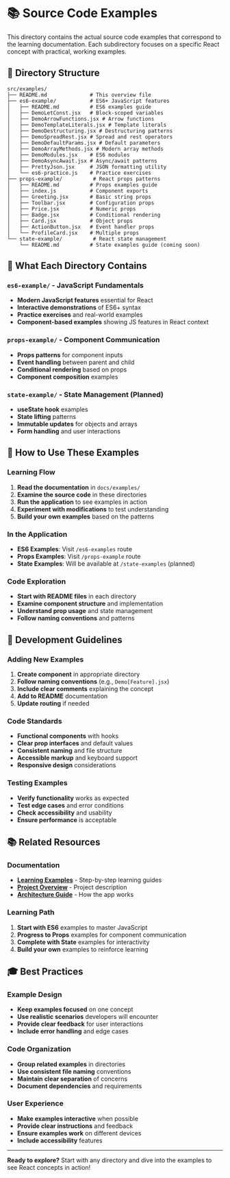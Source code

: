 # 📚 Source Code Examples

This directory contains the actual source code examples that correspond to the learning documentation. Each subdirectory focuses on a specific React concept with practical, working examples.

## 📁 Directory Structure

```
src/examples/
├── README.md              # This overview file
├── es6-example/           # ES6+ JavaScript features
│   ├── README.md          # ES6 examples guide
│   ├── DemoLetConst.jsx   # Block-scoped variables
│   ├── DemoArrowFunctions.jsx # Arrow functions
│   ├── DemoTemplateLiterals.jsx # Template literals
│   ├── DemoDestructuring.jsx # Destructuring patterns
│   ├── DemoSpreadRest.jsx # Spread and rest operators
│   ├── DemoDefaultParams.jsx # Default parameters
│   ├── DemoArrayMethods.jsx # Modern array methods
│   ├── DemoModules.jsx    # ES6 modules
│   ├── DemoAsyncAwait.jsx # Async/await patterns
│   ├── PrettyJson.jsx     # JSON formatting utility
│   └── es6-practice.js    # Practice exercises
├── props-example/          # React props patterns
│   ├── README.md          # Props examples guide
│   ├── index.js           # Component exports
│   ├── Greeting.jsx       # Basic string props
│   ├── Toolbar.jsx        # Configuration props
│   ├── Price.jsx          # Numeric props
│   ├── Badge.jsx          # Conditional rendering
│   ├── Card.jsx           # Object props
│   ├── ActionButton.jsx   # Event handler props
│   └── ProfileCard.jsx    # Multiple props
└── state-example/          # React state management
    └── README.md          # State examples guide (coming soon)
```

## 🎯 What Each Directory Contains

### **`es6-example/` - JavaScript Fundamentals**
- **Modern JavaScript features** essential for React
- **Interactive demonstrations** of ES6+ syntax
- **Practice exercises** and real-world examples
- **Component-based examples** showing JS features in React context

### **`props-example/` - Component Communication**
- **Props patterns** for component inputs
- **Event handling** between parent and child
- **Conditional rendering** based on props
- **Component composition** examples

### **`state-example/` - State Management (Planned)**
- **useState hook** examples
- **State lifting** patterns
- **Immutable updates** for objects and arrays
- **Form handling** and user interactions

## 🚀 How to Use These Examples

### **Learning Flow**
1. **Read the documentation** in `docs/examples/`
2. **Examine the source code** in these directories
3. **Run the application** to see examples in action
4. **Experiment with modifications** to test understanding
5. **Build your own examples** based on the patterns

### **In the Application**
- **ES6 Examples**: Visit `/es6-examples` route
- **Props Examples**: Visit `/props-example` route
- **State Examples**: Will be available at `/state-examples` (planned)

### **Code Exploration**
- **Start with README files** in each directory
- **Examine component structure** and implementation
- **Understand prop usage** and state management
- **Follow naming conventions** and patterns

## 🔧 Development Guidelines

### **Adding New Examples**
1. **Create component** in appropriate directory
2. **Follow naming conventions** (e.g., `Demo[Feature].jsx`)
3. **Include clear comments** explaining the concept
4. **Add to README** documentation
5. **Update routing** if needed

### **Code Standards**
- **Functional components** with hooks
- **Clear prop interfaces** and default values
- **Consistent naming** and file structure
- **Accessible markup** and keyboard support
- **Responsive design** considerations

### **Testing Examples**
- **Verify functionality** works as expected
- **Test edge cases** and error conditions
- **Check accessibility** and usability
- **Ensure performance** is acceptable

## 📚 Related Resources

### **Documentation**
- **[Learning Examples](../../../docs/examples/)** - Step-by-step learning guides
- **[Project Overview](../../../docs/PROJECT_OVERVIEW.md)** - Project description
- **[Architecture Guide](../../../docs/ARCHITECTURE.md)** - How the app works

### **Learning Path**
1. **Start with ES6** examples to master JavaScript
2. **Progress to Props** examples for component communication
3. **Complete with State** examples for interactivity
4. **Build your own** examples to reinforce learning

## 🎓 Best Practices

### **Example Design**
- **Keep examples focused** on one concept
- **Use realistic scenarios** developers will encounter
- **Provide clear feedback** for user interactions
- **Include error handling** and edge cases

### **Code Organization**
- **Group related examples** in directories
- **Use consistent file naming** conventions
- **Maintain clear separation** of concerns
- **Document dependencies** and requirements

### **User Experience**
- **Make examples interactive** when possible
- **Provide clear instructions** and feedback
- **Ensure examples work** on different devices
- **Include accessibility** features

---

**Ready to explore?** Start with any directory and dive into the examples to see React concepts in action!
